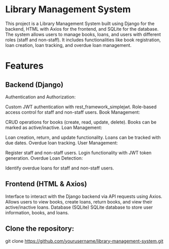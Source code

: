 # Library Management System
This project is a Library Management System built using Django for the backend, HTML with Axios for the frontend, and SQLite for the database. The system allows users to manage books, loans, and users with different roles (staff and non-staff). It includes functionalities like book registration, loan creation, loan tracking, and overdue loan management.

# Features
## Backend (Django)
Authentication and Authorization:

Custom JWT authentication with rest_framework_simplejwt.
Role-based access control for staff and non-staff users.
Book Management:

CRUD operations for books (create, read, update, delete).
Books can be marked as active/inactive.
Loan Management:

Loan creation, return, and update functionality.
Loans can be tracked with due dates.
Overdue loan tracking.
User Management:

Register staff and non-staff users.
Login functionality with JWT token generation.
Overdue Loan Detection:

Identify overdue loans for staff and non-staff users.

## Frontend (HTML & Axios)
Interface to interact with the Django backend via API requests using Axios.
Allows users to view books, create loans, return books, and view their active/inactive loans.
Database (SQLite)
SQLite database to store user information, books, and loans.

## Clone the repository:
git clone https://github.com/yourusername/library-management-system.git